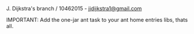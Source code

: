 J. Dijkstra's branch / 10462015 - jjdijkstra1@gmail.com

IMPORTANT: Add the one-jar ant task to your ant home entries libs, thats all.
